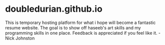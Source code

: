 # doubledurian.github.io
This is temporary hosting platform for what i hope will become a fantastic resume website. 
The goal is to show off haseeb's art skills and my programming skills in one place.
Feedback is appreciated if you feel like it. -Nick Johnston
         

